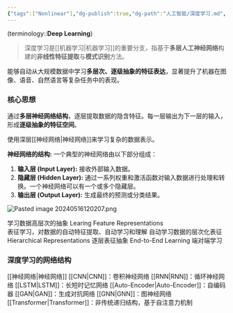 ```yaml
---
{"tags":["Nonlinear"],"dg-publish":true,"dg-path":"人工智能/深度学习.md","permalink":"/人工智能/深度学习/","dgPassFrontmatter":true,"noteIcon":"","created":"2024-05-21T15:20:28.454+08:00","updated":"2025-06-22T00:46:15.948+08:00"}
---
```



(terminology::**Deep Learning**)
> 深度学习是[[机器学习\|机器学习]]的重要分支，指基于**多层人工神经网络**构建的**非线性特征提取**与**模式识别**方法。

能够自动从大规模数据中学习**多层次、逐级抽象的特征表达**，显著提升了机器在图像、语音、自然语言等复杂任务中的表现。

### 核心思想
通过**多层神经网络结构**，逐层提取数据的隐含特征。每一层输出为下一层的输入，形成**逐级抽象的特征空间**。

使用深层[[神经网络\|神经网络]]来学习复杂的数据表示。 

**神经网络的结构:** 一个典型的神经网络由以下部分组成：
1. **输入层 (Input Layer):** 接收外部输入数据。
2. **隐藏层 (Hidden Layer):** 通过一系列权重和激活函数对输入数据进行处理和转换。一个神经网络可以有一个或多个隐藏层。
3. **输出层 (Output Layer):** 生成最终的预测或分类结果。

![Pasted image 20240516120207.png](/img/user/Functional%20files/Photo%20Resources/Pasted%20image%2020240516120207.png)

学习数据高层次的抽象 Learing  Feature Representations  
表征学习，对数据的自动特征提取、自动学习和理解
自动学习数据的层次化表征
Hierarchical Representations 逐层表征抽象
End-to-End  Learning   端对端学习

### 深度学习的网络结构
[[神经网络\|神经网络]]
[[CNN\|CNN]]：卷积神经网络
[[RNN\|RNN]]：循环神经网络
[[LSTM\|LSTM]]：长短时记忆网络
[[Auto-Encoder\|Auto-Encoder]]：自编码器
[[GAN\|GAN]]：生成对抗网络
[[GNN\|GNN]]：图神经网络
[[Transformer\|Transformer]]：非传统递归结构，基于自注意力机制

